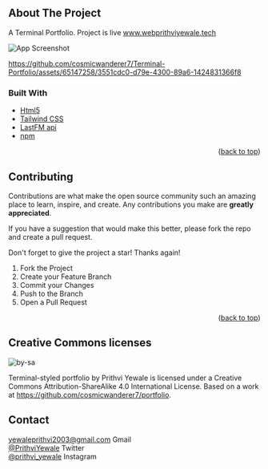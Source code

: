 ## About The Project
 A Terminal Portfolio. 
 Project is live www.webprithviyewale.tech

![App Screenshot](https://user-images.githubusercontent.com/65147258/234175185-93297c6a-c9bf-4cf1-83a5-d3e1f0156d73.png)

https://github.com/cosmicwanderer7/Terminal-Portfolio/assets/65147258/3551cdc0-d79e-4300-89a6-1424831366f8



### Built With



* [Html5](https://developer.mozilla.org/en-US/docs/Web/HTML)
* [Tailwind CSS](https://tailwindcss.com/)
* [LastFM api](https://www.last.fm/api)
* [npm](https://www.npmjs.com/)


<p align="right">(<a href="#about-the-project">back to top</a>)</p>

<!-- CONTRIBUTING -->
## Contributing

Contributions are what make the open source community such an amazing place to learn, inspire, and create. Any contributions you make are **greatly appreciated**.

If you have a suggestion that would make this better, please fork the repo and create a pull request. 

Don't forget to give the project a star! Thanks again!

1. Fork the Project
2. Create your Feature Branch
3. Commit your Changes 
5. Push to the Branch 
6. Open a Pull Request

<p align="right">(<a href="#about-the-project">back to top</a>)</p>

## Creative Commons licenses

![by-sa](https://user-images.githubusercontent.com/65147258/209966249-88275ba5-75a3-4a4e-af1c-7d861c5cf838.png)

Terminal-styled portfolio by Prithvi Yewale is licensed under a Creative Commons Attribution-ShareAlike 4.0 International License.
Based on a work at https://github.com/cosmicwanderer7/portfolio.

<!-- CONTACT -->
## Contact
  yewaleprithvi2003@gmail.com Gmail <br>
 [@PrithviYewale](https://twitter.com/PrithviYewale) Twitter <br>
 [@prithvi_yewale](https://www.instagram.com/prithvi_yewale) Instagram <br>
 
                    
